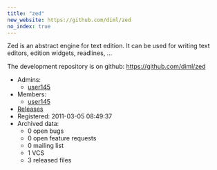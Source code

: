 ```yaml
---
title: "zed"
new_website: https://github.com/diml/zed
no_index: true
---
```


Zed is an abstract engine for text edition. It can be used for writing text editors, edition widgets, readlines, ...

The development repository is on github: https://github.com/diml/zed


* Admins:
  * [user145](/users/user145)
* Members:
  * [user145](/users/user145)
* [Releases](https://download.ocamlcore.org/zed)
* Registered: 2011-03-05 08:49:37
* Archived data:
  * 0 open bugs
  * 0 open feature requests
  * 0 mailing list
  * 1 VCS
  * 3 released files
